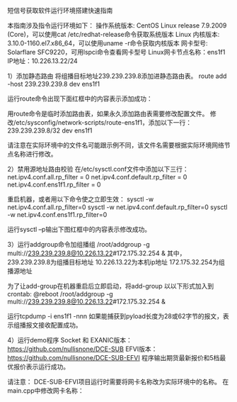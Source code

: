 短信号获取软件运行环境搭建快速指南

本指南涉及指令运行环境如下：
操作系统版本: CentOS Linux release 7.9.2009 (Core)，可以使用cat /etc/redhat-release命令获取系统版本
Linux 内核版本: 3.10.0-1160.el7.x86_64，可以使用uname -r命令获取内核版本
网卡型号: Solarflare SFC9220，可用lspci命令查看网卡型号
Linux网卡节点名称：ens1f1
IP地址：10.226.13.22/24

1）添加静态路由
将组播目标地址239.239.239.8添加进静态路由表。
route add -host 239.239.239.8 dev ens1f1

运行route命令出现下面红框中的内容表示添加成功：


用route命令是临时添加路由表，如果永久添加路由表需要修改配置文件。
修改/etc/sysconfig/network-scripts/route-ens1f1，添加以下一行：
239.239.239.8/32 dev ens1f1

请注意在实际环境中的文件名可能跟示例不同，该文件名需要根据实际环境网络节点名称进行修改。

2）禁用源地址路由校验
在/etc/sysctl.conf文件中添加以下三行：
net.ipv4.conf.all.rp_filter = 0
net.ipv4.conf.default.rp_filter = 0
net.ipv4.conf.ens1f1.rp_filter = 0

重启机器，或者用以下命令使之立即生效：
sysctl -w net.ipv4.conf.all.rp_filter=0
sysctl -w net.ipv4.conf.default.rp_filter=0
sysctl -w net.ipv4.conf.ens1f1.rp_filter=0

运行sysctl –p输出下图红框中的内容表示修改成功。


3）运行addgroup命令加组播组
/root/addgroup -g multi://239.239.239.8@10.226.13.22#172.175.32.254 &
其中，
239.239.239.8为组播目标地址
10.226.13.22为本机ip地址
172.175.32.254为组播源地址

为了让add-group在机器重启后立即启动，将add-group 以以下形式加入到crontab:
@reboot /root/addgroup -g multi://239.239.239.8@10.226.13.22#172.175.32.254 &

运行tcpdump -i ens1f1 -nnn
如果能捕获到pyload长度为28或62字节的报文，表示组播报文接收配置成功。

4）运行demo程序
Socket 和 EXANIC版本： https://github.com/nullisnone/DCE-SUB
EFVI版本：https://github.com/nullisnone/DCE-SUB-EFVI
程序输出期货最新报价和5档最优报价表示运行成功。

请注意：
DCE-SUB-EFVI项目运行时需要将网卡名称改为实际环境中的名称。
在main.cpp中修改网卡名称：



